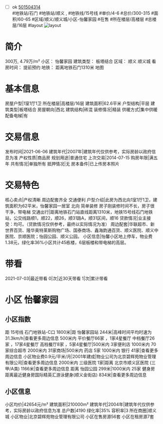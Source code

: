 - [ ] ok [501504314](https://bj.5i5j.com/ershoufang/501504314.html)  
 #地铁站/石门 #地铁站/顺义 ,  #地铁线/15号线
#单价/4-6 #总价/300-315 #面积/60-65   #区域/顺义/顺义城/小区-怡馨家园 #在售 #所在楼层/高楼层 #总楼层/16层 #layout 
![layout](http://image2a.5i5j.com/bdir/layout/1b290d5f4f2b42fe89c6c937e6b690c7.jpg_P5.jpg) 
# 简介 
 300万,  4.79万/m² 
小区： 怡馨家园
建筑类型： 板塔结合
区域： 顺义 顺义城
看房时间： 提前预约
地铁： 距离地铁石门1310米 地图
# 基本信息 
 房屋户型|1室1厅1卫
所在楼层|高楼层/16层
建筑面积|62.6平米
户型结构|平层
建筑类型|板塔结合
房屋朝向|西北
建筑结构|砖混
装修情况|精装
供暖方式|集中供暖
配备电梯|有
# 交易信息 
 发布时间|2021-06-06
建筑年代|2007年|建筑年代仅供参考，实际房龄以政府信息为准
产权性质|商品房
规划用途|普通住宅
上次交易|2014-07-15
购房年限|满五年
共有情况|单独所有
抵押情况|无
房本备件|已上传房本照片
# 交易特色 
 核心卖点|产权清晰  周边配套齐全 交通便利
户型介绍|此房为西北向1室1厅1卫，建筑面积为62平米，怡馨家园一居室 北向 简单装修 房子刚装修时间不长，房子很干净，带电梯
交通出行|距离地铁石门站直线距离1310米，地铁15号线石门地铁站，公交线路顺1，顺22，顺26，顺31路A，顺31区间，顺16
贷款情况|业主接受：均可。（贷款情况仅供参考，最终以实际情况为准）
周边配套|华联超市、新世界百货、隆华奥特莱斯购物广场、国泰商场、鑫海韵通百货、顺义医院、顺义中医院、京顺医院；怡园公园、顺义公园。
小区信息|怡馨小区地上停车，物业费1.38元，绿化率36%小区共计45栋楼，6层板楼和带电梯的高层。
# 带看 
 2021-07-03|最近带看	 0|次|近30天带看	 1|次|累计带看
# 小区 怡馨家园
## 小区指数 
 距 15号线 石门地铁站-C口 1800米|距 怡馨家园站 244米|高峰时间平均时速为31.3km/h|查看更多周边信息
500米内 平价餐厅66家 ，1家4星餐厅
中档餐厅26家 ，17家4星餐厅
高档餐厅8家 ，5家4星餐厅|500米内 3家便利店
1000米内 70家综合超市
2000米内 31家商场|500米内 药店 5家
1000米内 银行 41家|查看更多周边信息
小区物业费0.9元/平米/月|2001年建成|物业公司为北京碧辉苑物业管理有限公司|查看更多周边信息
2000米内 三级医院 1家|距离 北京市顺义区医院 (三甲/A类) 1166米|查看更多周边信息
距离 怡园公园 299米|1000米内 25家 健身房
距离最近健身房国际精英汇游泳健身(顺义金街店) 834米|查看更多周边信息
## 小区信息 
 小区均价|42654元/m²
建筑面积|210000m²
建筑年代|2004年|建筑年代仅供参考，实际房龄以政府信息为准
总户数|4190
绿化率|35%
容积率|3
所在商圈|顺义城
小区物业|北京碧辉苑物业管理有限公司
小区在售房源56套
小区在租房源7套
